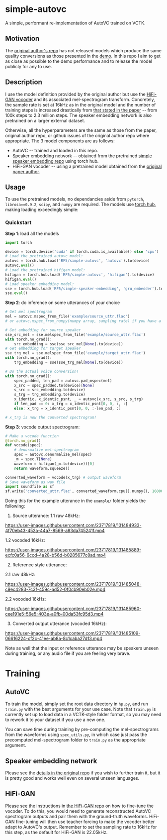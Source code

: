 # simple-autovc
A simple, performant re-implementation of AutoVC trained on VCTK.

## Motivation
The [original author's repo](https://github.com/auspicious3000/AutoVC) has not released models which produce the same quality conversions as those presented in the [demo](https://auspicious3000.github.io/autovc-demo/).
In this repo I aim to get as close as possible to the demo performance and to release the model publicly for any to use. 

## Description
I use the model definition provided by the original author but use the [HiFi-GAN vocoder](https://github.com/jik876/hifi-gan/) and its associated mel-spectrogram transform.
Concretely, the sample rate is set at 16kHz as in the original model and the number of training steps is increased drastically from [that stated in the paper](https://arxiv.org/pdf/1905.05879.pdf) -- from 100k steps to 2.3 million steps. 
The speaker embedding network is also pretrained on a larger external dataset.

Otherwise, all the hyperparameters are the same as those from the paper, original author repo, or github issues of the original author repo where appropriate.
The 3 model components are as follows:
- AutoVC -- trained and loaded in this repo.
- Speaker embedding network -- obtained from the pretrained [simple speaker embedding repo](https://github.com/RF5/simple-speaker-embedding) using torch hub. 
- HiFi-GAN vocoder -- using a pretrained model obtained from the [original paper author](https://github.com/auspicious3000).

## Usage
To use the pretrained models, no dependancies aside from `pytorch`, `librosa==0.9.2`, `scipy`, and `numpy` are required. 
The models use [torch hub](https://pytorch.org/docs/stable/hub.html), making loading exceedingly simple:

### Quickstart

**Step 1**: load all the models

```python
import torch 

device = torch.device('cuda' if torch.cuda.is_available() else 'cpu')
# Load the pretrained autovc model:
autovc = torch.hub.load('RF5/simple-autovc', 'autovc').to(device)
autovc.eval()
# Load the pretrained hifigan model:
hifigan = torch.hub.load('RF5/simple-autovc', 'hifigan').to(device)
hifigan.eval()
# Load speaker embedding model:
sse = torch.hub.load('RF5/simple-speaker-embedding', 'gru_embedder').to(device)
sse.eval()

```

**Step 2**: do inference on some utterances of your choice

```python
# Get mel spectrogram
mel = autovc.mspec_from_file('example/source_uttr.flac') 
# or autovc.mspec_from_numpy(numpy array, sampling rate) if you have a numpy array

# Get embedding for source speaker
sse_src_mel = sse.melspec_from_file('example/source_uttr.flac')
with torch.no_grad(): 
    src_embedding = sse(sse_src_mel[None].to(device))
# Get embedding for target speaker
sse_trg_mel = sse.melspec_from_file('example/target_uttr.flac')
with torch.no_grad(): 
    trg_embedding = sse(sse_trg_mel[None].to(device))

# Do the actual voice conversion!
with torch.no_grad():
    spec_padded, len_pad = autovc.pad_mspec(mel)
    x_src = spec_padded.to(device)[None]
    s_src = src_embedding.to(device)
    s_trg = trg_embedding.to(device)
    x_identic, x_identic_psnt, _ = autovc(x_src, s_src, s_trg)
    if len_pad == 0: x_trg = x_identic_psnt[0, 0, :, :]
    else: x_trg = x_identic_psnt[0, 0, :-len_pad, :]

# x_trg is now the converted spectrogram!
```

**Step 3**: vocode output spectrogram:

```python
# Make a vocode function
@torch.no_grad()
def vocode(spec):
    # denormalize mel-spectrogram
    spec = autovc.denormalize_mel(spec)
    _m = spec.T[None]
    waveform = hifigan(_m.to(device))[0]
    return waveform.squeeze()

converted_waveform = vocode(x_trg) # output waveform 
# Save waveform as wav file
import soundfile as sf
sf.write('converted_uttr.flac', converted_waveform.cpu().numpy(), 16000)

```

Doing this for the example utterance in the `example/` folder yields the following:

1. Source utterance:
1.1 raw 48kHz:

https://user-images.githubusercontent.com/23717819/131484933-4f70eb43-452a-44a7-8569-a83da745241f.mp4

1.2 vocoded 16kHz:

https://user-images.githubusercontent.com/23717819/131485889-ecfc0a56-6ccd-4a28-b56d-b0285677c8ad.mp4

2. Reference style utterance: 

2.1 raw 48kHz:

https://user-images.githubusercontent.com/23717819/131485048-c9ec4283-7c3f-459c-ad52-0f0cb90eb02e.mp4

2.2 vocoded 16kHz:

https://user-images.githubusercontent.com/23717819/131485960-cee191e5-56e5-403e-a0fb-00da53fc95d3.mp4

3. Converted output utterance (vocoded 16kHz): 

https://user-images.githubusercontent.com/23717819/131485109-06616224-cf2c-41ee-ab8a-8c1caba27d13.mp4

Note as well that the input or reference utterance may be speakers unseen during training, or any audio file if you are feeling very brave.

# Training

## AutoVC
To train the model, simply set the root data directory in `hp.py`, and run `train.py` with the best arguments for your use case.
Note that `train.py` is currently set up to load data in a VCTK-style folder format, so you may need to rework it to your dataset if you use a new one.

You can save time during training by pre-computing the mel-spectrograms from the waveforms using `spec_utils.py`, in which case just pass the precomputed mel-spectrogram folder to `train.py` as the appropriate argument. 

## Speaker embedding network
Please see the [details in the original repo](https://github.com/RF5/simple-speaker-embedding) if you wish to further train it, but it is pretty good and works well even on several unseen languages. 

## HiFi-GAN
Please see the instructions in [the HiFi-GAN repo](https://github.com/jik876/hifi-gan) on how to fine-tune the vocoder.
To do this, you would need to generate reconstructed AutoVC spectrogram outputs and pair them with the ground-truth waveforms. HiFi-GAN fine-tuning will then use teacher forcing to make the vocoder better adapt to AutoVC's output. 
Remember to set the sampling rate to 16kHz for this step, as the default for HiFi-GAN is 22.05kHz. 
